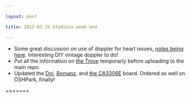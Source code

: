 ```yaml
---

layout: post

title: 2017-03-25 Studious week end

---
```



-   Some great discussion on use of doppler for heart issues, [notes
    being here](/include/20170325/). Interesting DIY vintage doppler to
    do!
-   Put all the information on [the
    Trove](https://gitlab.com/kelu124/theTrove) temporarly before
    uploading to the main repo.
-   Updated the [Doj](/doj/),
    [Bomanz](https://github.com/kelu124/bomanz), and [the
    CA3306E](https://github.com/kelu124/bomanz/tree/master/CA3306E) board.
    Ordered as well on OSHPark, finally!

=======

